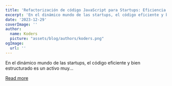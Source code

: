 ```yaml
---
title: 'Refactorización de código JavaScript para Startups: Eficiencia con Set y Map'
excerpt: 'En el dinámico mundo de las startups, el código eficiente y bien estructurado es un activo muy...'
date: '2023-12-29'
coverImage: ''
author:
  name: Koders
  picture: "assets/blog/authors/koders.png"
ogImage:
  url: ''
---
```


En el dinámico mundo de las startups, el código eficiente y bien estructurado es un activo muy...

[Read more](https://dev.to/soyclaradev/refactorizacion-de-codigo-javascript-para-startups-eficiencia-con-set-y-map-7l4)
